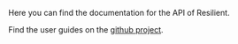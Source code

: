 Here you can find the documentation for the API of Resilient.

Find the user guides on the [github project](https://github.com/MakersF/Resilient).